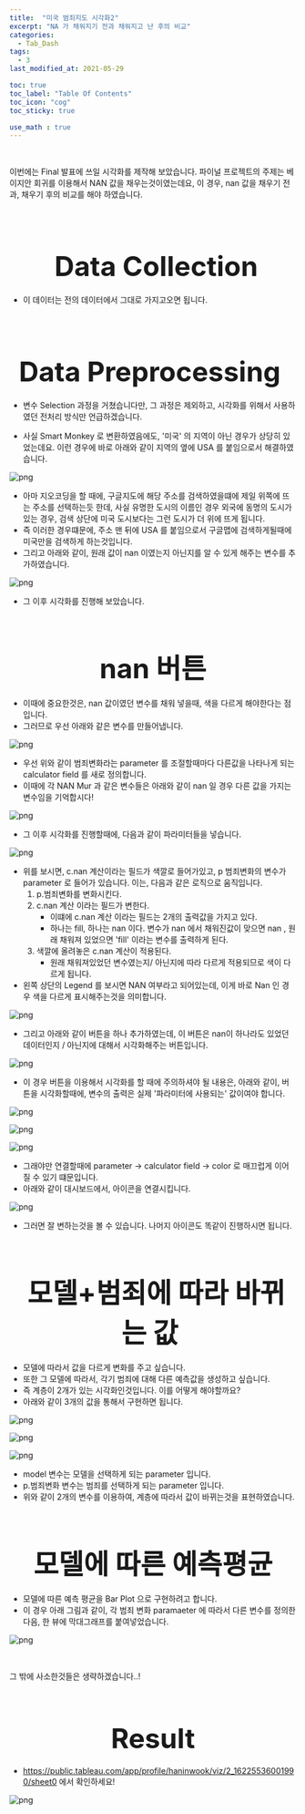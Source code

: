 ```yaml
---
title:  "미국 범죄지도 시각화2"
excerpt: "NA 가 채워지기 전과 채워지고 난 후의 비교"
categories:
  - Tab_Dash
tags:
  - 3
last_modified_at: 2021-05-29

toc: true
toc_label: "Table Of Contents"
toc_icon: "cog"
toc_sticky: true

use_math : true
---
```


<br>

이번에는 Final 발표에 쓰일 시각화를 제작해 보았습니다. 파이널 프로젝트의 주제는 베이지안 회귀를 이용해서 NAN 값을 채우는것이였는데요, 이 경우, nan 값을 채우기 전과, 채우기 후의 비교를 해야 하였습니다. 

<br>

<br>

# <center><font size="15"> Data Collection </font></center>

- 이 데이터는 전의 데이터에서 그대로 가지고오면 됩니다.

<br>

<br>

# <center><font size="15"> Data Preprocessing </font></center>

- 변수 Selection 과정을 거쳤습니다만, 그 과정은 제외하고, 시각화를 위해서 사용하였던 전처리 방식만 언급하겠습니다.

- 사실 Smart Monkey 로 변환하였음에도, '미국' 의 지역이 아닌 경우가 상당히 있었는데요. 이런 경우에 바로 아래와 같이 지역의 옆에 USA 를 붙임으로서 해결하였습니다.

![png](/assets/images/Tableau_ex/9_1.png)

- 아마 지오코딩을 할 때에, 구글지도에 해당 주소를 검색하였을떄에 제일 위쪽에 뜨는 주소를 선택하는듯 한데, 사실 유명한 도시의 이름인 경우 외국에 동명의 도시가 있는 경우, 검색 상단에 미국 도시보다는 그런 도시가 더 위에 뜨게 됩니다.
- 즉 이러한 경우떄문에, 주소 맨 뒤에 USA 를 붙임으로서 구글맵에 검색하게될때에 미국만을 검색하게 하는것입니다.
- 그리고 아래와 같이, 원래 값이 nan 이였는지 아닌지를 알 수 있게 해주는 변수를 추가하였습니다.

![png](/assets/images/Tableau_ex/9_2.png)

- 그 이후 시각화를 진행해 보았습니다.

<br>

# <center><font size="15"> nan 버튼 </font></center>

- 이때에 중요한것은, nan 값이였던 변수를 채워 넣을때, 색을 다르게 해야한다는 점입니다.
- 그러므로 우선 아래와 같은 변수를 만들어냅니다.

![png](/assets/images/Tableau_ex/9_3.png)

- 우선 위와 같이 범죄변화라는 parameter 를 조절할때마다 다른값을 나타나게 되는 calculator field 를 새로 정의합니다. 
- 이때에 각 NAN Mur 과 같은 변수들은 아래와 같이 nan 일 경우 다른 값을 가지는 변수임을 기억합시다! 

![png](/assets/images/Tableau_ex/9_2.png)

- 그 이후 시각화를 진행할때에, 다음과 같이 파라미터들을 넣습니다. 

![png](/assets/images/Tableau_ex/9_4.png)

- 위를 보시면, c.nan 계산이라는 필드가 색깔로 들어가있고, p 범죄변화의 변수가 parameter 로 들어가 있습니다. 이는, 다음과 같은 로직으로 움직입니다.
  1. p.범죄변화를 변화시킨다.
  2. c.nan 계산 이라는 필드가 변한다. 
     - 이떄에 c.nan 계산 이라는 필드는 2개의 출력값을 가지고 있다.
     - 하나는 fill, 하나는 nan 이다. 변수가 nan 에서 채워진값이 맞으면 nan , 원래 채워져 있었으면 'fill' 이라는 변수를 출력하게 된다.
  3. 색깔에 올려놓은 c.nan 계산이 적용된다.
     - 원래 채워져있었던 변수였는지/ 아닌지에 따라 다르게 적용되므로 색이 다르게 됩니다. 
- 왼쪽 상단의 Legend 를 보시면 NAN 여부라고 되어있는데, 이게 바로 Nan 인 경우 색을 다르게 표시해주는것을 의미합니다. 

![png](/assets/images/Tableau_ex/9_5.gif)

- 그리고 아래와 같이 버튼을 하나 추가하였는데, 이 버튼은 nan이 하나라도 있었던 데이터인지 / 아닌지에 대해서 시각화해주는 버튼입니다. 

![png](/assets/images/Tableau_ex/9_5.png)

- 이 경우 버튼을 이용해서 시각화를 할 때에 주의하셔야 될 내용은, 아래와 같이, 버튼을 시각화할때에, 변수의 출력은 실제 '파라미터에 사용되는' 값이여야 합니다.

![png](/assets/images/Tableau_ex/9_6.png)

![png](/assets/images/Tableau_ex/9_7.png)

![png](/assets/images/Tableau_ex/9_8.png)

- 그래야만 연결할때에 parameter -> calculator field -> color 로 매끄럽게 이어질 수 있기 떄문입니다.
- 아래와 같이 대시보드에서, 아이콘을 연결시킵니다.

![png](/assets/images/Tableau_ex/9_9.png)

- 그러면 잘 변하는것을 볼 수 있습니다. 나머지 아이콘도 똑같이 진행하시면 됩니다.

<br>

# <center><font size="15"> 모델+범죄에 따라 바뀌는 값 </font></center>

- 모델에 따라서 값을 다르게 변화를 주고 싶습니다. 
- 또한 그 모델에 따라서, 각기 범죄에 대해 다른 예측값을 생성하고 싶습니다.
- 즉 계층이 2개가 있는 시각화인것입니다. 이를 어떻게 해야할까요?
- 아래와 같이 3개의 값을 통해서 구현하면 됩니다.

![png](/assets/images/Tableau_ex/9_10.png)

![png](/assets/images/Tableau_ex/9_11.png)

![png](/assets/images/Tableau_ex/9_12.png)

- model 변수는 모델을 선택하게 되는 parameter 입니다.
- p.범죄변화 변수는 범죄를 선택하게 되는 parameter 입니다.
- 위와 같이 2개의 변수를 이용하여, 계층에 따라서 값이 바뀌는것을 표현하였습니다.

<br>

# <center><font size="15">모델에 따른 예측평균</font></center>

- 모델에 따른 예측 평균을 Bar Plot 으로 구현하려고 합니다. 
- 이 경우 아래 그림과 같이, 각 범죄 변화 paramaeter 에 따라서 다른 변수를 정의한다음, 한 뷰에 막대그래프를 붙여넣었습니다.

![png](/assets/images/Tableau_ex/9_13.png)

<br>

그 밖에 사소한것들은 생략하겠습니다..!

<br>

# <center><font size="15">Result</font></center>

- https://public.tableau.com/app/profile/haninwook/viz/2_16225536001990/sheet0 에서 확인하세요!

![png](/assets/images/Tableau_ex/9_14.png)

